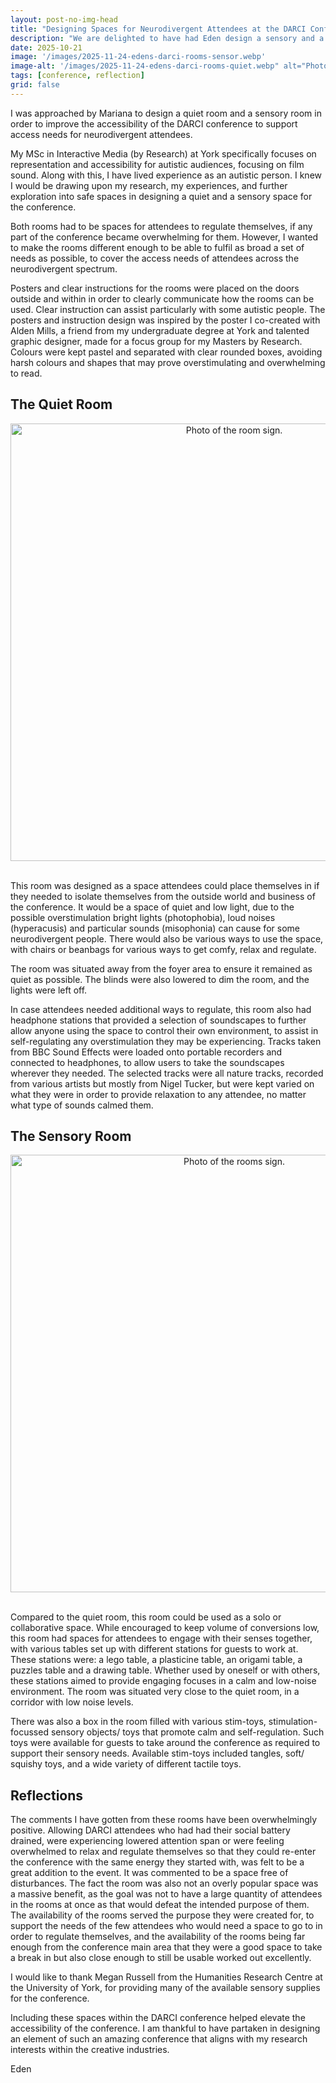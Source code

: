 ```yaml
---
layout: post-no-img-head
title: "Designing Spaces for Neurodivergent Attendees at the DARCI Conference"
description: "We are delighted to have had Eden design a sensory and a quite room for the DARCI conference. In this post Eden sums up their experience."
date: 2025-10-21
image: '/images/2025-11-24-edens-darci-rooms-sensor.webp'
image-alt: '/images/2025-11-24-edens-darci-rooms-quiet.webp" alt="Photo of the room sign'
tags: [conference, reflection]
grid: false
---
```


I was approached by Mariana to design a quiet room and a sensory room in order to improve the accessibility of the DARCI conference to support access needs for neurodivergent attendees.

My MSc in Interactive Media (by Research) at York specifically focuses on representation and accessibility for autistic audiences, focusing on film sound. Along with this, I have lived experience as an autistic person. I knew I would be drawing upon my research, my experiences, and further exploration into safe spaces in designing a quiet and a sensory space for the conference.

Both rooms had to be spaces for attendees to regulate themselves, if any part of the conference became overwhelming for them. However, I wanted to make the rooms different enough to be able to fulfil as broad a set of needs as possible, to cover the access needs of attendees across the neurodivergent spectrum.

Posters and clear instructions for the rooms were placed on the doors outside and within in order to clearly communicate how the rooms can be used. Clear instruction can assist particularly with some autistic people. The posters and instruction design was inspired by the poster I co-created with Alden Mills, a friend from my undergraduate degree at York and talented graphic designer, made for a focus group for my Masters by Research. Colours were kept pastel and separated with clear rounded boxes, avoiding harsh colours and shapes that may prove overstimulating and overwhelming to read.

## The Quiet Room

<center><img src="/images/2025-11-24-edens-darci-rooms-quiet.webp" alt="Photo of the room sign."  width="700"></center><br>

This room was designed as a space attendees could place themselves in if they needed to isolate themselves from the outside world and business of the conference. It would be a space of quiet and low light, due to the possible overstimulation bright lights (photophobia), loud noises (hyperacusis) and particular sounds (misophonia) can cause for some neurodivergent people. There would also be various ways to use the space, with chairs or beanbags for various ways to get comfy, relax and regulate.

The room was situated away from the foyer area to ensure it remained as quiet as possible. The blinds were also lowered to dim the room, and the lights were left off.

In case attendees needed additional ways to regulate, this room also had headphone stations that provided a selection of soundscapes to further allow anyone using the space to control their own environment, to assist in self-regulating any overstimulation they may be experiencing. Tracks taken from BBC Sound Effects were loaded onto portable recorders and connected to headphones, to allow users to take the soundscapes wherever they needed. The selected tracks were all nature tracks, recorded from various artists but mostly from Nigel Tucker, but were kept varied on what they were in order to provide relaxation to any attendee, no matter what type of sounds calmed them. 

## The Sensory Room

<center><img src="/images/2025-11-24-edens-darci-rooms-sensor.webp" alt="Photo of the rooms sign."  width="700"></center><br>

Compared to the quiet room, this room could be used as a solo or collaborative space. While encouraged to keep volume of conversions low, this room had spaces for attendees to engage with their senses together, with various tables set up with different stations for guests to work at. These stations were: a lego table, a plasticine table, an origami table, a puzzles table and a drawing table. Whether used by oneself or with others, these stations aimed to provide engaging focuses in a calm and low-noise environment. The room was situated very close to the quiet room, in a corridor with low noise levels.

There was also a box in the room filled with various stim-toys, stimulation-focussed sensory objects/ toys that promote calm and self-regulation. Such toys were available for guests to take around the conference as required to support their sensory needs. Available stim-toys included tangles, soft/ squishy toys, and a wide variety of different tactile toys.

## Reflections

The comments I have gotten from these rooms have been overwhelmingly positive. Allowing DARCI attendees who had had their social battery drained, were experiencing lowered attention span or were feeling overwhelmed to relax and regulate themselves so that they could re-enter the conference with the same energy they started with, was felt to be a great addition to the event. It was commented to be a space free of disturbances. The fact the room was also not an overly popular space was a massive benefit, as the goal was not to have a large quantity of attendees in the rooms at once as that would defeat the intended purpose of them. The availability of the rooms served the purpose they were created for, to support the needs of the few attendees who would need a space to go to in order to regulate themselves, and the availability of the rooms being far enough from the conference main area that they were a good space to take a break in but also close enough to still be usable worked out excellently.

I would like to thank Megan Russell from the Humanities Research Centre at the University of York, for providing many of the available sensory supplies for the conference.

Including these spaces within the DARCI conference helped elevate the accessibility of the conference. I am thankful to have partaken in designing an element of such an amazing conference that aligns with my research interests within the creative industries.

Eden
